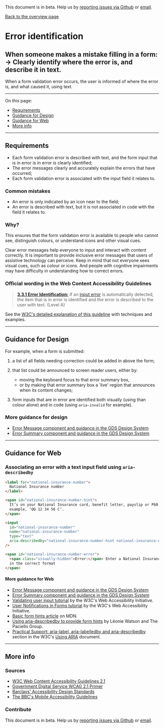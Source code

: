 This document is in beta. Help us by [reporting issues via Github](https://github.com/jfhector/accessibility-guidelines) or [email](mailto:jeanfrancois.hector@googlemail.com).

[Back to the overview page](./../index.html)

# Error identification

## When someone makes a mistake filling in a form:<br />&rarr; Clearly identify where the error is, and describe it in text.

When a form validation error occurs, the user is informed of where the error is, and what caused it, using text.

---

On this page:

- [Requirements](#requirements)
- [Guidance for Design](#guidance-for-design)
- [Guidance for Web](#guidance-for-web)
- [More info](#more-info)

---

## Requirements

- Each form validation error is described with text, and the form input that is in error is in error is clearly identified;
- The error messages clearly and accurately explain the errors that have occurred;
- Each form validation error is associated with the input field it relates to.

### Common mistakes

- An error is only indicated by an icon near to the field;
- An error is described with text, but it is not associated in code with the field it relates to.

### Why?

This ensures that the form validation error is available to people who cannot see, distinguish colours, or understand icons and other visual cues.

Clear error messages help everyone to input and interact with content correctly. It is important to provide inclusive error messages that users of assistive technology can perceive. Keep in mind that not everyone sees visual cues, such as colour or icons. And people with cognitive impairments may have difficulty in understanding how to correct errors.

### Official wording in the Web Content Accessibility Guidelines

> [**3.3.1 Error Identification:**](https://www.w3.org/TR/UNDERSTANDING-WCAG20/content-structure-separation-programmatic.html) If an [input error](https://www.w3.org/TR/UNDERSTANDING-WCAG20/minimize-error-identified.html#input-errordef) is automatically detected, the item that is in error is identified and the error is described to the user with text. (Level A)

See the [W3C's detailed explanation of this guideline](https://www.w3.org/TR/UNDERSTANDING-WCAG20/content-structure-separation-programmatic.html) with techniques and examples.

---

## Guidance for Design

For example, when a form is submitted:

1. a list of all fields needing correction could be added in above the form;

2. that list could be announced to screen reader users, either by:

   - moving the keyboard focus to that error summary box,
   - or by making that error summary box a 'live' region that announces when its content changes;

3. form inputs that are in error are identified both visually (using than colour alone) and in code (using `aria-invalid` for example).

### More guidance for design

- [Error Message component and guidance in the GDS Design System](https://design-system.service.gov.uk/components/error-message/)
- [Error Summary component and guidance in the GDS Design System](https://design-system.service.gov.uk/components/error-summary/)

---

## Guidance for Web

### Associating an error with a text input field using `aria-describedby`

```html
<label for="national-insurance-number">
  National Insurance number
</label>

<span id="national-insurance-number-hint">
  It’s on your National Insurance card, benefit letter, payslip or P60. For
  example, ‘QQ 12 34 56 C’.
</span>

<input
  id="national-insurance-number"
  name="national-insurance-number"
  type="text"
  aria-describedby="national-insurance-number-hint national-insurance-number-error"
/>

<span id="national-insurance-number-error">
  <span class="visually-hidden">Error:</span> Enter a National Insurance number
  in the correct format
</span>
```

#### More guidance for Web

- [Error Message component and guidance in the GDS Design System](https://design-system.service.gov.uk/components/error-message/)
- [Error Summary component and guidance in the GDS Design System](https://design-system.service.gov.uk/components/error-summary/)
- [Validating user input tutorial](https://www.w3.org/WAI/tutorials/forms/validation/) by the W3C's Web Accessibility Initiative.
- [User Notifications in Forms tutorial](https://www.w3.org/WAI/tutorials/forms/notifications/) by the W3C's Web Accessibility Initiative.
- [Basic form hints article](https://developer.mozilla.org/en-US/docs/Web/Accessibility/ARIA/forms/Basic_form_hints) on MDN.
- [Using aria-describedby to provide form hints](https://www.paciellogroup.com/blog/2014/12/using-aria-describedby-to-provide-helpful-form-hints/) by Léonie Watson and The Paciello Group.
- [Practical Support: aria-label, aria-labelledby and aria-describedby](https://www.w3.org/TR/using-aria/#practical-support-aria-label-aria-labelledby-and-aria-describedby) section in the W3C's [Using ARIA](https://www.w3.org/TR/using-aria/) document.

---

## More info

### Sources

- [W3C Web Content Accessibility Guidelines 2.1](https://www.w3.org/TR/WCAG21/)
- [Government Digital Service WCAG 2.1 Primer](https://alphagov.github.io/wcag-primer/)
- [Barclays' Accessibility Design Standards](https://home.barclays/who-we-are/our-suppliers/our-requirements-of-external-suppliers/)
- [The BBC's Mobile Accessibility Guidelines](https://www.bbc.co.uk/guidelines/futuremedia/accessibility/mobile/summary)

### Contribute

This document is in beta. Help us by [reporting issues via Github](https://github.com/jfhector/accessibility-guidelines) or [email](mailto:jeanfrancois.hector@googlemail.com).
